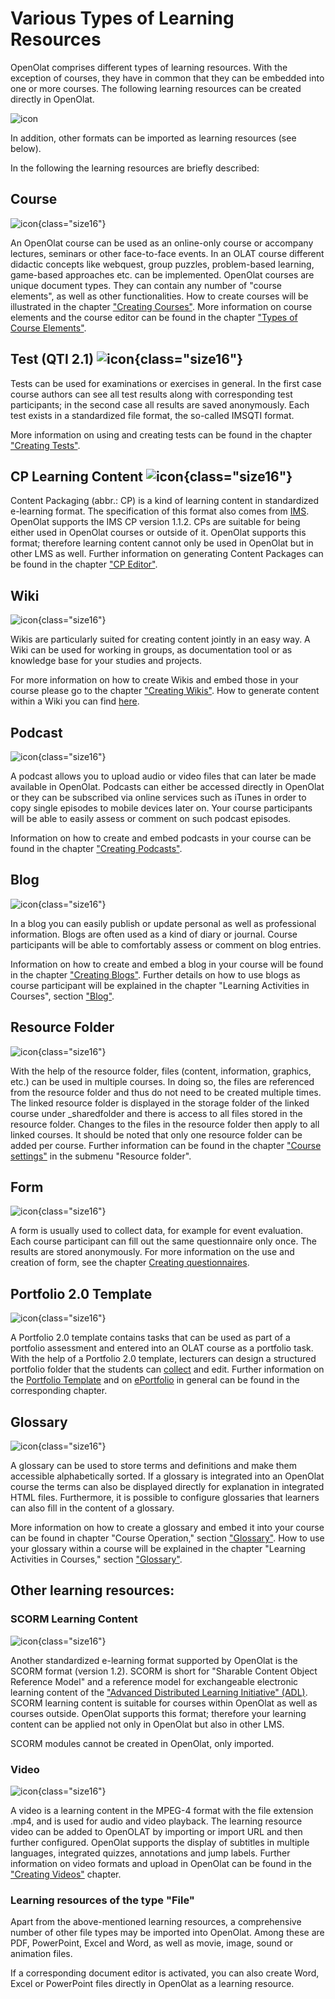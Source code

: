 # Various Types of Learning Resources

OpenOlat comprises different types of learning resources. With the exception
of courses, they have in common that they can be embedded into one or more
courses. The following learning resources can be created directly in OpenOlat.  

![icon](assets/create161a.png) 

In addition, other formats can be imported as learning resources (see below).

In the following the learning resources are briefly described:

## Course 
![icon](assets/course.png){class="size16"}

An OpenOlat course can be used as an online-only course or accompany lectures, seminars or other face-to-face events. In an OLAT course different didactic concepts like webquest, group puzzles, problem-based learning, game-based approaches etc. can be implemented.
OpenOlat courses are unique document types. They can contain any number of
"course elements", as well as other functionalities. How to create
courses will be illustrated in the chapter ["Creating Courses"](../learningresources/Creating_Course.md). 
More information on course elements and the
course editor can be found in the chapter ["Types of Course Elements"](Course_Elements.md).

  

## Test (QTI 2.1) ![icon](assets/test.png){class="size16"}

Tests can be used for examinations or exercises in general. In the first case
course authors can see all test results along with corresponding test
participants; in the second case all results are saved anonymously. Each test
exists in a standardized file format, the so-called IMSQTI format.

More information on using and creating tests can be found in the chapter
["Creating Tests"](../learningresources/Test.md).

## CP Learning Content ![icon](assets/content.png){class="size16"}

Content Packaging (abbr.: CP) is a kind of learning content in standardized
e-learning format. The specification of this format also comes from
[IMS](http://www.imsglobal.org/ "IMS"). OpenOlat supports the IMS CP version
1.1.2. CPs are suitable for being either used in OpenOlat courses or outside
of it. OpenOlat supports this format; therefore learning content cannot only
be used in OpenOlat but in other LMS as well. Further information on
generating Content Packages can be found in the chapter 
["CP Editor"](../learningresources/CP_Editor.md).

## Wiki
![icon](assets/wiki.png){class="size16"}

Wikis are particularly suited for creating content jointly in an easy way. A
Wiki can be used for working in groups, as documentation tool or as knowledge
base for your studies and projects.

For more information on how to create Wikis and embed those in your course
please go to the chapter ["Creating Wikis"](../learningresources/Wiki.md). How
to generate content within a Wiki you can find [here](../learningresources/Course_Element_Wiki.md).

## Podcast
![icon](assets/podcast.png){class="size16"}

A podcast allows you to upload audio or video files that can later be made
available in OpenOlat. Podcasts can either be accessed directly in OpenOlat or
they can be subscribed via online services such as iTunes in order to copy
single episodes to mobile devices later on. Your course participants will be
able to easily assess or comment on such podcast episodes.

Information on how to create and embed podcasts in your course can be found in
the chapter ["Creating Podcasts"](../learningresources/Course_Element_Podcast.md).

## Blog
![icon](assets/blog.png){class="size16"}

In a blog you can easily publish or update personal as well as professional
information. Blogs are often used as a kind of diary or journal. Course
participants will be able to comfortably assess or comment on blog entries.

Information on how to create and embed a blog in your course will be found in
the chapter ["Creating Blogs"](../learningresources/Blog.md). Further details on how to
use blogs as course participant will be explained in the chapter "Learning
Activities in Courses", section
["Blog"](../learningresources/Course_Element_Blog.md).

  

## Resource Folder
![icon](assets/sharedfolder.png){class="size16"}

With the help of the resource folder, files (content, information, graphics,
etc.) can be used in multiple courses. In doing so, the files are referenced
from the resource folder and thus do not need to be created multiple times.
The linked resource folder is displayed in the storage folder of the linked
course under _sharedfolder and there is access to all files stored in the
resource folder. Changes to the files in the resource folder then apply to all
linked courses. It should be noted that only one resource folder can be added
per course. Further information can be found in the chapter 
["Course settings"](../learningresources/Course_Settings.md#CourseSettings-_detail_ressourcen) in the
submenu "Resource folder".

## Form
![icon](assets/formular_434343_64.png){class="size16"}

A form is usually used to collect data, for example for event evaluation. Each
course participant can fill out the same questionnaire only once. The results
are stored anonymously. For more information on the use and creation of form,
see the chapter [Creating questionnaires](../learningresources/Form.md).

  

## Portfolio 2.0 Template
![icon](assets/portfolio_434343_64.png){class="size16"}

A Portfolio 2.0 template contains tasks that can be used as part of a
portfolio assessment and entered into an OLAT course as a portfolio task. With
the help of a Portfolio 2.0 template, lecturers can design a structured
portfolio folder that the students can
[collect](../learningresources/Portfolio_task_and_assignment_Collecting_and_editing.md)
and edit. Further information on the [Portfolio Template](../learningresources/Portfolio_template_Creation.md) and on
[ePortfolio](../area_modules/index.md) in general can be found in the
corresponding chapter.

## Glossary
![icon](assets/glossary.png){class="size16"}

A glossary can be used to store terms and definitions and make them accessible
alphabetically sorted. If a glossary is integrated into an OpenOlat course
the terms can also be displayed directly for explanation in integrated HTML files. Furthermore, it is possible to configure glossaries
that learners can also fill in the content of a glossary.

More information on how to create a glossary and embed it into your course can
be found in chapter "Course Operation," section
["Glossary"](../learningresources/Using_Additional_Course_Features.md#glossary). 
How to use your glossary within a course will be explained in the chapter "Learning Activities in Courses," section
["Glossary"](../learningresources/Additional_Course_Features.md#glossary).


## Other learning resources:


### SCORM Learning Content
![icon](assets/scorm.png){class="size16"}

Another standardized e-learning format supported by OpenOlat is the SCORM
format (version 1.2). SCORM is short for "Sharable Content Object Reference
Model" and a reference model for exchangeable electronic learning content of
the ["Advanced Distributed Learning Initiative" (ADL)](http://www.adlnet.gov/). 
SCORM learning content is suitable for courses
within OpenOlat as well as courses outside. OpenOlat supports this format;
therefore your learning content can be applied not only in OpenOlat but also
in other LMS.

SCORM modules cannot be created in OpenOlat, only imported.

### Video
![icon](assets/video_64_0_434343_none.png){class="size16"}

A video is a learning content in the MPEG-4 format with the file extension
.mp4, and is used for audio and video playback. The
learning resource video can be added to OpenOLAT by importing or import URL and then further configured. OpenOlat supports the display of subtitles in multiple languages, integrated quizzes, annotations and jump labels. Further information on
video formats and upload in OpenOlat can be found in the ["Creating Videos"](../learningresources/Video.md)
chapter.

### Learning resources of the type "File"

Apart from the above-mentioned learning resources, a comprehensive number of
other file types may be imported into OpenOlat. Among these are PDF,
PowerPoint, Excel and Word, as well as movie, image, sound or animation files.

If a corresponding document editor is activated, you can also create Word,
Excel or PowerPoint files directly in OpenOlat as a learning resource.

  

  

